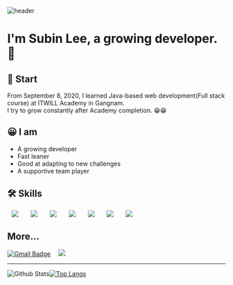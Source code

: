 <p align="center">
  
![header](https://capsule-render.vercel.app/api?type=slice&color=E6E6FA&height=170&section=header&text=SUBIN:&fontColor=090707&fontAlignX=45&fontAlignY=65&fontSize=100)

# I'm Subin Lee, a growing developer. 🌱
## 🚀 Start
From September 8, 2020, I learned Java-based web development(Full stack course) at ITWILL Academy in Gangnam.<br>
I try to grow constantly after Academy completion. 😁😁

## 😀 I am
- A growing developer
- Fast leaner
- Good at adapting to new challenges
- A supportive team player

## 🛠 Skills 

<div>
<img src="https://img.shields.io/badge/Java-007396?style=flat-round&logo=Java&logoColor=white" style="height : auto; margin-left : 10px; margin-right : 10px;"/>&nbsp;
<img src="https://img.shields.io/badge/Spring-6DB33F?style=flat-round&logo=Spring&logoColor=white" style="height : auto; margin-left : 10px; margin-right : 10px;"/>&nbsp;
<img src="https://img.shields.io/badge/MySQL-4479A1?style=flat-round&logo=MySQL&logoColor=white" style="height : auto; margin-left : 10px; margin-right : 10px;"/></a>&nbsp;
<img src="https://img.shields.io/badge/Oracle-00D182?style=flat-round&logo=Oracle&logoColor=white" style="height : auto; margin-left : 10px; margin-right : 10px;"/></a>&nbsp;
<img src="https://img.shields.io/badge/HTML5-E34F26?style=flat-round&logo=HTML5&logoColor=white" style="height : auto; margin-left : 10px; margin-right : 10px;"/></a>&nbsp;
<img src="https://img.shields.io/badge/CSS3-1572B6?style=flat-round&logo=CSS3&logoColor=white" style="height : auto; margin-left : 10px; margin-right : 10px;"/></a>&nbsp;
<img src="https://img.shields.io/badge/JavaScript-F7DF1E?style=flat-round&logo=JavaScript&logoColor=white" style="height : auto; margin-left : 10px; margin-right : 10px;"/></a>&nbsp;
</div>

## More...
[![Gmail Badge](https://img.shields.io/badge/Gmail-d14836?style=flat-square&logo=Gmail&logoColor=white&link=mailto:salllena33@gmail.com)](mailto:salllena33@gmail.com)&nbsp;
<a href="https://velog.io/@subin1224/">
    <img 
        src="https://img.shields.io/badge/Tistory-D3D3D3?style=flat-round&logo=Teradata&logoColor=gray"
        style="height : auto; margin-left : 10px; margin-right : 10px;"/>
</a>

---
![Github Stats](https://github-readme-stats.vercel.app/api?username=subin1224&show_icons=true&theme=radical)[![Top Langs](https://github-readme-stats.vercel.app/api/top-langs/?username=subin1224&layout=compact&theme=radical)](https://github.com/anuraghazra/github-readme-stats)
</p>
